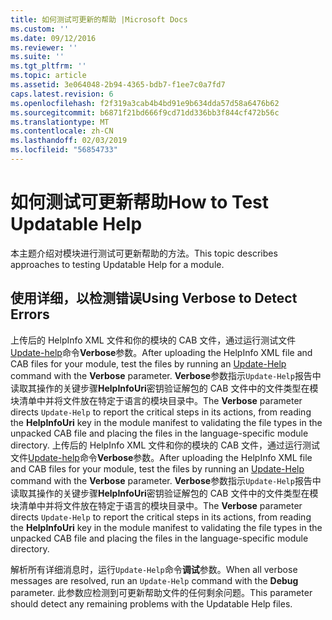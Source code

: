 ```yaml
---
title: 如何测试可更新的帮助 |Microsoft Docs
ms.custom: ''
ms.date: 09/12/2016
ms.reviewer: ''
ms.suite: ''
ms.tgt_pltfrm: ''
ms.topic: article
ms.assetid: 3e064048-2b94-4365-bdb7-f1ee7c0a7fd7
caps.latest.revision: 6
ms.openlocfilehash: f2f319a3cab4b4bd91e9b634dda57d58a6476b62
ms.sourcegitcommit: b6871f21bd666f9cd71dd336bb3f844cf472b56c
ms.translationtype: MT
ms.contentlocale: zh-CN
ms.lasthandoff: 02/03/2019
ms.locfileid: "56854733"
---
```

# <a name="how-to-test-updatable-help"></a><span data-ttu-id="a0986-102">如何测试可更新帮助</span><span class="sxs-lookup"><span data-stu-id="a0986-102">How to Test Updatable Help</span></span>

<span data-ttu-id="a0986-103">本主题介绍对模块进行测试可更新帮助的方法。</span><span class="sxs-lookup"><span data-stu-id="a0986-103">This topic describes approaches to testing Updatable Help for a module.</span></span>

## <a name="using-verbose-to-detect-errors"></a><span data-ttu-id="a0986-104">使用详细，以检测错误</span><span class="sxs-lookup"><span data-stu-id="a0986-104">Using Verbose to Detect Errors</span></span>

<span data-ttu-id="a0986-105">上传后的 HelpInfo XML 文件和你的模块的 CAB 文件，通过运行测试文件[Update-help](/powershell/module/Microsoft.PowerShell.Core/Update-Help)命令**Verbose**参数。</span><span class="sxs-lookup"><span data-stu-id="a0986-105">After uploading the HelpInfo XML file and CAB files for your module, test the files by running an [Update-Help](/powershell/module/Microsoft.PowerShell.Core/Update-Help) command with the **Verbose** parameter.</span></span> <span data-ttu-id="a0986-106">**Verbose**参数指示`Update-Help`报告中读取其操作的关键步骤**HelpInfoUri**密钥验证解包的 CAB 文件中的文件类型在模块清单中并将文件放在特定于语言的模块目录中。</span><span class="sxs-lookup"><span data-stu-id="a0986-106">The **Verbose** parameter directs `Update-Help` to report the critical steps in its actions, from reading the **HelpInfoUri** key in the module manifest to validating the file types in the unpacked CAB file and placing the files in the language-specific module directory.</span></span>
<span data-ttu-id="a0986-107">上传后的 HelpInfo XML 文件和你的模块的 CAB 文件，通过运行测试文件[Update-help](/powershell/module/Microsoft.PowerShell.Core/Update-Help)命令**Verbose**参数。</span><span class="sxs-lookup"><span data-stu-id="a0986-107">After uploading the HelpInfo XML file and CAB files for your module, test the files by running an [Update-Help](/powershell/module/Microsoft.PowerShell.Core/Update-Help) command with the **Verbose** parameter.</span></span> <span data-ttu-id="a0986-108">**Verbose**参数指示`Update-Help`报告中读取其操作的关键步骤**HelpInfoUri**密钥验证解包的 CAB 文件中的文件类型在模块清单中并将文件放在特定于语言的模块目录中。</span><span class="sxs-lookup"><span data-stu-id="a0986-108">The **Verbose** parameter directs `Update-Help` to report the critical steps in its actions, from reading the **HelpInfoUri** key in the module manifest to validating the file types in the unpacked CAB file and placing the files in the language-specific module directory.</span></span>

<span data-ttu-id="a0986-109">解析所有详细消息时，运行`Update-Help`命令**调试**参数。</span><span class="sxs-lookup"><span data-stu-id="a0986-109">When all verbose messages are resolved, run an `Update-Help` command with the **Debug** parameter.</span></span> <span data-ttu-id="a0986-110">此参数应检测到可更新帮助文件的任何剩余问题。</span><span class="sxs-lookup"><span data-stu-id="a0986-110">This parameter should detect any remaining problems with the Updatable Help files.</span></span>